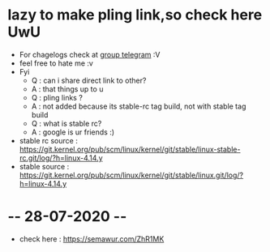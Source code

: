 # lazy to make pling link,so check here UwU 
* For chagelogs check at <a href="https://t.me/QknTercyduxGroup">group telegram</a> :V
* feel free to hate me :v
* Fyi
    * Q : can i share direct link to other? 
    * A : that things up to u
    * Q : pling links ?
    * A : not added because its stable-rc tag build, not with stable tag build
    * Q : what is stable rc?
    * A : google is ur friends :)
* stable rc source : https://git.kernel.org/pub/scm/linux/kernel/git/stable/linux-stable-rc.git/log/?h=linux-4.14.y
* stable source : https://git.kernel.org/pub/scm/linux/kernel/git/stable/linux.git/log/?h=linux-4.14.y

# -- 28-07-2020 --
* check here :  https://semawur.com/ZhR1MK